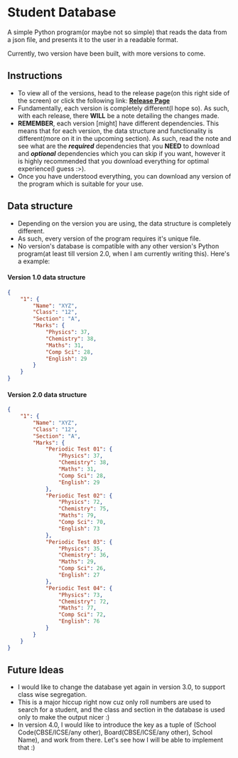# Student Database

A simple Python program(or maybe not so simple) that reads the data from a json file, and presents it to the user in a readable format.

Currently, two version have been built, with more versions to come.


## Instructions

- To view all of the versions, head to the release page(on this right side of the screen) or click the following link: [**Release Page**](https://github.com/BulkTornado/Student-Database/releases)
- Fundamentally, each version is completely different(I hope so). As such, with each release, there **WILL** be a note detailing the changes made.
- **REMEMBER**, each version [might] have different dependencies. This means that for each version, the data structure and functionality is different(more on it in the upcoming section). As such, read the note and see what are the **_required_** dependencies that you **NEED** to download and **_optional_** dependencies which you can skip if you want, however it is highly recommended that you download everything for optimal experience(I guess :>).
- Once you have understood everything, you can download any version of the program which is suitable for your use.

## Data structure

- Depending on the version you are using, the data structure is completely different.
- As such, every version of the program requires it's unique file.
- No version's database is compatible with any other version's Python program(at least till version 2.0, when I am currently writing this).
Here's a example:
#### Version 1.0 data structure
```json
{
    "1": {
        "Name": "XYZ",
        "Class": "12",
        "Section": "A",
        "Marks": {
            "Physics": 37,
            "Chemistry": 38,
            "Maths": 31,
            "Comp Sci": 28,
            "English": 29
        }
    }
}
```
#### Version 2.0 data structure
```json
{
    "1": {
        "Name": "XYZ",
        "Class": "12",
        "Section": "A",
        "Marks": {
            "Periodic Test 01": {
                "Physics": 37,
                "Chemistry": 38,
                "Maths": 31,
                "Comp Sci": 28,
                "English": 29
            },
            "Periodic Test 02": {
                "Physics": 72,
                "Chemistry": 75,
                "Maths": 79,
                "Comp Sci": 70,
                "English": 73
            },
            "Periodic Test 03": {
                "Physics": 35,
                "Chemistry": 36,
                "Maths": 29,
                "Comp Sci": 26,
                "English": 27
            },
            "Periodic Test 04": {
                "Physics": 73,
                "Chemistry": 72,
                "Maths": 77,
                "Comp Sci": 72,
                "English": 76
            }
        }
    }
}
```

## Future Ideas

- I would like to change the database yet again in version 3.0, to support class wise segregation.
- This is a major hiccup right now cuz only roll numbers are used to search for a student, and the class and section in the database is used only to make the output nicer :)
- In version 4.0, I would like to introduce the key as a tuple of (School Code(CBSE/ICSE/any other), Board(CBSE/ICSE/any other), School Name), and work from there. Let's see how I will be able to implement that :)
